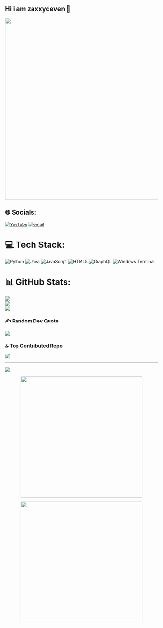 ## Hi i am zaxxydeven 👋

<p align="center">
  <img src="https://media.tenor.com/IHdlTRsmcS4AAAAC/hacker.gif" width="600"/>
</p>

## 🌐 Socials:
[![YouTube](https://img.shields.io/badge/YouTube-%23FF0000.svg?logo=YouTube&logoColor=white)](https://youtube.com/@ZaxxyDev) [![email](https://img.shields.io/badge/Email-D14836?logo=gmail&logoColor=white)](mailto:xdvenom260@gmail.com) 

# 💻 Tech Stack:
![Python](https://img.shields.io/badge/python-3670A0?style=for-the-badge&logo=python&logoColor=ffdd54) ![Java](https://img.shields.io/badge/java-%23ED8B00.svg?style=for-the-badge&logo=openjdk&logoColor=white) ![JavaScript](https://img.shields.io/badge/javascript-%23323330.svg?style=for-the-badge&logo=javascript&logoColor=%23F7DF1E) ![HTML5](https://img.shields.io/badge/html5-%23E34F26.svg?style=for-the-badge&logo=html5&logoColor=white) ![GraphQL](https://img.shields.io/badge/-GraphQL-E10098?style=for-the-badge&logo=graphql&logoColor=white) ![Windows Terminal](https://img.shields.io/badge/Windows%20Terminal-%234D4D4D.svg?style=for-the-badge&logo=windows-terminal&logoColor=white)
# 📊 GitHub Stats:
![](https://github-readme-stats.vercel.app/api?username=ZAXXYDEVEN&theme=gotham&hide_border=false&include_all_commits=false&count_private=false)<br/>
![](https://nirzak-streak-stats.vercel.app/?user=ZAXXYDEVEN&theme=gotham&hide_border=false)<br/>
![](https://github-readme-stats.vercel.app/api/top-langs/?username=ZAXXYDEVEN&theme=gotham&hide_border=false&include_all_commits=false&count_private=false&layout=compact)

### ✍️ Random Dev Quote
![](https://quotes-github-readme.vercel.app/api?type=horizontal&theme=merko)

### 🔝 Top Contributed Repo
![](https://github-contributor-stats.vercel.app/api?username=ZAXXYDEVEN&limit=5&theme=merko&combine_all_yearly_contributions=true)

---
[![](https://visitcount.itsvg.in/api?id=ZAXXYDEVEN&icon=0&color=0)](https://visitcount.itsvg.in)

<!-- Proudly created with GPRM ( https://gprm.itsvg.in ) -->

<p align="center">
  <img src="https://cdn.dribbble.com/users/1162077/screenshots/3848914/programmer.gif" width="400"/>
</p>

<p align="center">
  <img src="https://images.app.goo.gl/35g5y.gif" width="400"/>
</p>

